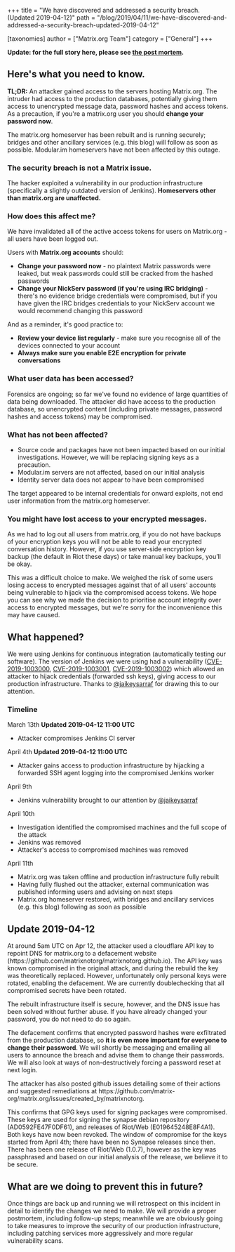 +++
title = "We have discovered and addressed a security breach. (Updated 2019-04-12)"
path = "/blog/2019/04/11/we-have-discovered-and-addressed-a-security-breach-updated-2019-04-12"

[taxonomies]
author = ["Matrix.org Team"]
category = ["General"]
+++

<b>Update: for the full story here, please see <a href="https://matrix.org/blog/2019/05/08/post-mortem-and-remediations-for-apr-11-security-incident">the post mortem</a>.</b>
<br/>

## Here&#39;s what you need to know.

<p><strong>TL;DR:</strong> An attacker gained access to the servers hosting Matrix.org. The intruder had access to the production databases, potentially giving them access to unencrypted message data, password hashes and access tokens. As a precaution, if you&#39;re a matrix.org user you should <strong>change your password now</strong>.</p>

<p>The matrix.org homeserver has been rebuilt and is running securely; bridges and other ancillary services (e.g. this blog) will follow as soon as possible. Modular.im homeservers have not been affected by this outage.</p>

### The security breach is not a Matrix issue.

<p>The hacker exploited a vulnerability in our production infrastructure (specifically a slightly outdated version of Jenkins). <strong>Homeservers other than matrix.org are unaffected.</strong></p>

### How does this affect me?

<p>We have invalidated all of the active access tokens for users on Matrix.org - all users have been logged out.</p>

<p>Users with <strong>Matrix.org accounts</strong> should:</p>

<ul>
<li><strong>Change your password now</strong> - no plaintext Matrix passwords were leaked, but weak passwords could still be cracked from the hashed passwords</li>
<li><strong>Change your NickServ password (if you&#39;re using IRC bridging)</strong> - there&#39;s no evidence bridge credentials were compromised, but if you have given the IRC bridges credentials to your NickServ account we would recommend changing this password</li>
</ul>

<p>And as a reminder, it&#39;s good practice to:</p>

<ul>
<li><strong>Review your device list regularly</strong> - make sure you recognise all of the devices connected to your account</li>
<li><strong>Always make sure you enable E2E encryption for private conversations</strong></li>
</ul>

### What user data has been accessed?

<p>Forensics are ongoing; so far we&#39;ve found no evidence of large quantities of data being downloaded. The attacker did have access to the production database, so unencrypted content (including private messages, password hashes and access tokens) may be compromised. </p>

### What has not been affected?

<ul>
<li>Source code and packages have not been impacted based on our initial investigations.  However, we will be replacing signing keys as a precaution.</li>
<li>Modular.im servers are not affected, based on our initial analysis</li>
<li>Identity server data does not appear to have been compromised</li>
</ul>

<p>The target appeared to be internal credentials for onward exploits, not end user information from the matrix.org homeserver.</p>

### You might have lost access to your encrypted messages.

<p>As we had to log out all users from matrix.org, if you do not have backups of your encryption keys you will not be able to read your encrypted conversation history.  However, if you use server-side encryption key backup (the default in Riot these days) or take manual key backups, you’ll be okay. </p>

<p>This was a difficult choice to make. We weighed the risk of some users losing access to encrypted messages against that of all users&#39; accounts being vulnerable to hijack via the compromised access tokens. We hope you can see why we made the decision to prioritise account integrity over access to encrypted messages, but we&#39;re sorry for the inconvenience this may have caused.</p>

## What happened?

<p>We were using Jenkins for continuous integration (automatically testing our software). The version of Jenkins we were using had a vulnerability (<a href="https://nvd.nist.gov/vuln/detail/CVE-2019-1003000">CVE-2019-1003000</a>, <a href="https://nvd.nist.gov/vuln/detail/CVE-2019-1003001">CVE-2019-1003001</a>, <a href="https://nvd.nist.gov/vuln/detail/CVE-2019-1003002">CVE-2019-1003002</a>) which allowed an attacker to hijack credentials (forwarded ssh keys), giving access to our production infrastructure. Thanks to <a href="https://twitter.com/jaikeysarraf">@jaikeysarraf</a> for drawing this to our attention.</p>

### Timeline

<p>March 13th <b>Updated 2019-04-12 11:00 UTC</b></p>
<ul>
<li>Attacker compromises Jenkins CI server</li>
</ul>

<p>April 4th <b>Updated 2019-04-12 11:00 UTC</b></p>
<ul>
<li>Attacker gains access to production infrastructure by hijacking a forwarded SSH agent logging into the compromised Jenkins worker</li>
</ul>

<p>April 9th</p>

<ul>
<li>Jenkins vulnerability brought to our attention by <a href="https://twitter.com/jaikeysarraf">@jaikeysarraf</a></li>
</ul>

<p>April 10th</p>

<ul>
<li>Investigation identified the compromised machines and the full scope of the attack</li>
<li>Jenkins was removed</li>
<li>Attacker&#39;s access to compromised machines was removed</li>
</ul>

<p>April 11th</p>

<ul>
<li>Matrix.org was taken offline and production infrastructure fully rebuilt</li>
<li>Having fully flushed out the attacker, external communication was published informing users and advising on next steps</li>
<li>Matrix.org homeserver restored, with bridges and ancillary services (e.g. this blog) following as soon as possible</li>
</ul>

## Update 2019-04-12

<p>
At around 5am UTC on Apr 12, the attacker used a cloudflare API key to repoint DNS for matrix.org to a defacement website (https://github.com/matrixnotorg/matrixnotorg.github.io).
The API key was known compromised in the original attack, and during the rebuild the key was theoretically replaced.  However, unfortunately
only personal keys were rotated, enabling the defacement.  We are currently doublechecking that all compromised secrets have been rotated.
</p>
<p>
The rebuilt infrastructure itself is secure, however, and the DNS issue has been solved without further abuse.
If you have already changed your password, you do not need to do so again.
</p>
<p>
The defacement confirms that encrypted password hashes were exfiltrated from the production database, so <b>it is even more important
for everyone to change their password</b>.  We will shortly be messaging and emailing all users to announce the breach and advise them
to change their passwords.  We will also look at ways of non-destructively forcing a password reset at next login.
</p>
<p>
The attacker has also posted github issues detailing some of their actions and suggested remediations at
https://github.com/matrix-org/matrix.org/issues/created_by/matrixnotorg.
</p>
<p>
This confirms that GPG keys used for signing packages were compromised.  These keys are used for signing
the synapse debian repository (AD0592FE47F0DF61), and releases of Riot/Web (E019645248E8F4A1).
Both keys have now been revoked.  The window of compromise for the keys started from April 4th; there have
been no Synapse releases since then.  There has been one release of Riot/Web (1.0.7), however as the key
was passphrased and based on our initial analysis of the release, we believe it to be secure.
</p>


## What are we doing to prevent this in future?

<p>Once things are back up and running we will retrospect on this incident in detail to identify the changes we need to make. We will provide a proper postmortem, including follow-up steps; meanwhile we are obviously going to take measures to improve the security of our production infrastructure, including patching services more aggressively and more regular vulnerability scans.</p>
